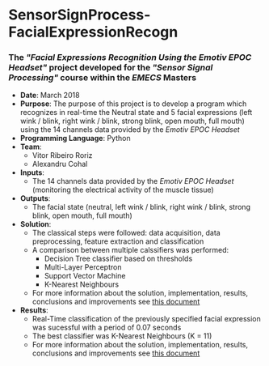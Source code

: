 # SensorSignProcess-FacialExpressionRecogn
### The *"Facial Expressions Recognition Using the Emotiv EPOC Headset"* project developed for the *"Sensor Signal Processing"* course within the *EMECS* Masters

- **Date**: March 2018
- **Purpose**: The purpose of this project is to develop a program which recognizes in real-time the Neutral state and 5 facial expressions (left wink / blink, right wink / blink, strong blink, open mouth, full mouth) using the 14 channels data provided by the *Emotiv EPOC Headset*
- **Programming Language**: Python
- **Team**: 
  - Vitor Ribeiro Roriz
  - Alexandru Cohal
- **Inputs**:
  - The 14 channels data provided by the *Emotiv EPOC Headset* (monitoring the electrical activity of the muscle tissue)
- **Outputs**:
  - The facial state (neutral, left wink / blink, right wink / blink, strong blink, open mouth, full mouth)
- **Solution**:
  - The classical steps were followed: data acquisition, data preprocessing, feature extraction and classification 
  - A comparison between multiple calssifiers was performed: 
    - Decision Tree classifier based on thresholds
    - Multi-Layer Perceptron
    - Support Vector Machine
    - K-Nearest Neighbours
  - For more information about the solution, implementation, results, conclusions and improvements see [this document](documentation/SensorSignalProcessing-FacialExpressionsRecognition-Documentation.pdf)
- **Results**:
  - Real-Time classification of the previously specified facial expression was sucessful with a period of 0.07 seconds
  - The best classifier was K-Nearest Neighbours (K = 11)
  - For more information about the solution, implementation, results, conclusions and improvements see [this document](documentation/SensorSignalProcessing-FacialExpressionsRecognition-Documentation.pdf)
